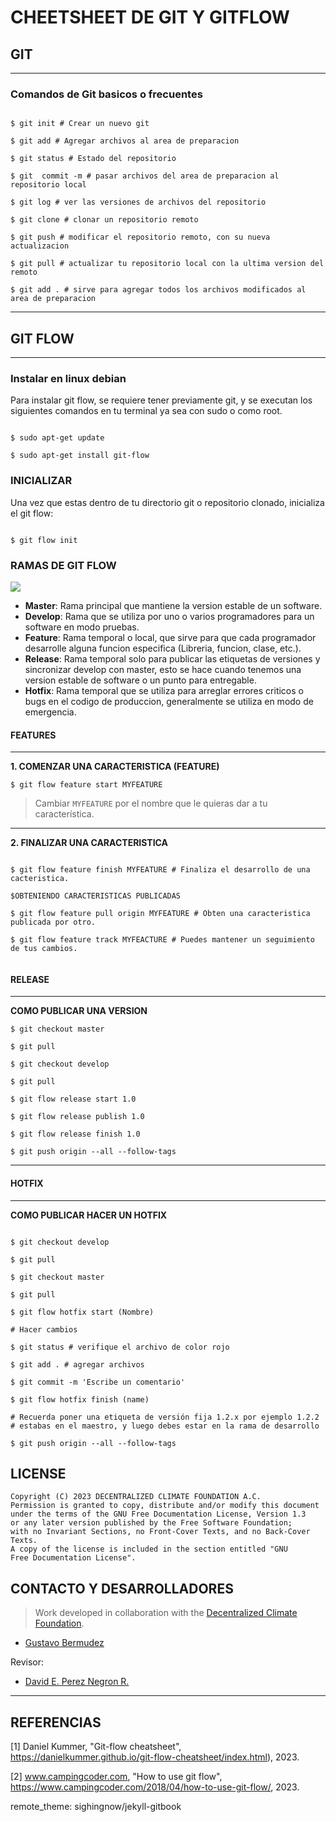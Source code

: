 # CHEETSHEET DE GIT Y GITFLOW



## GIT 

---

### Comandos de Git basicos o frecuentes


```shell

$ git init # Crear un nuevo git
 
$ git add # Agregar archivos al area de preparacion
 
$ git status # Estado del repositorio
 
$ git  commit -m # pasar archivos del area de preparacion al repositorio local
 
$ git log # ver las versiones de archivos del repositorio
 
$ git clone # clonar un repositorio remoto
 
$ git push # modificar el repositorio remoto, con su nueva actualizacion
 
$ git pull # actualizar tu repositorio local con la ultima version del remoto
 
$ git add . # sirve para agregar todos los archivos modificados al area de preparacion

```

---

## GIT FLOW 
---

### Instalar en linux debian
Para instalar git flow, se requiere tener previamente git, y se executan los siguientes comandos en tu terminal ya sea con sudo o como root.

```

$ sudo apt-get update

$ sudo apt-get install git-flow

```



### INICIALIZAR
Una vez que estas dentro de tu directorio git o repositorio clonado, inicializa el git flow:
```

$ git flow init

```

### RAMAS DE GIT FLOW

![](https://www.campingcoder.com/post/20180412-git-flow.png)

* **Master**: Rama principal que mantiene la version estable de un software.
* **Develop**: Rama que se utiliza por uno o varios programadores para un software en modo pruebas. 
* **Feature**: Rama temporal o local, que sirve para que cada programador desarrolle alguna funcion especifica (Libreria, funcion, clase, etc.). 
* **Release**: Rama temporal solo para publicar las etiquetas de versiones y sincronizar develop con master, esto se hace cuando tenemos una version estable de software o un punto para entregable.
* **Hotfix**: Rama temporal que se utiliza para arreglar errores criticos o bugs en el codigo de produccion, generalmente se utiliza en modo de emergencia.


#### FEATURES


---


**1. COMENZAR UNA CARACTERISTICA (FEATURE)**

```
$ git flow feature start MYFEATURE

```
> Cambiar `MYFEATURE` por el nombre que le quieras dar a tu característica.
---

**2. FINALIZAR UNA CARACTERISTICA**

```

$ git flow feature finish MYFEATURE # Finaliza el desarrollo de una cacteristica.

$OBTENIENDO CARACTERISTICAS PUBLICADAS

$ git flow feature pull origin MYFEATURE # Obten una caracteristica publicada por otro.

$ git flow feature track MYFEACTURE # Puedes mantener un seguimiento de tus cambios.


```

#### RELEASE
---

**COMO PUBLICAR UNA VERSION**

```
$ git checkout master
 
$ git pull
 
$ git checkout develop
 
$ git pull
 
$ git flow release start 1.0
 
$ git flow release publish 1.0
 
$ git flow release finish 1.0
 
$ git push origin --all --follow-tags

```

---

#### HOTFIX
---

**COMO PUBLICAR HACER UN HOTFIX**

```

$ git checkout develop
 
$ git pull
 
$ git checkout master
 
$ git pull
 
$ git flow hotfix start (Nombre)
 
# Hacer cambios
 
$ git status # verifique el archivo de color rojo
 
$ git add . # agregar archivos
 
$ git commit -m 'Escribe un comentario'
 
$ git flow hotfix finish (name)
 
# Recuerda poner una etiqueta de versión fija 1.2.x por ejemplo 1.2.2
# estabas en el maestro, y luego debes estar en la rama de desarrollo
 
$ git push origin --all --follow-tags

```

## LICENSE

```
Copyright (C) 2023 DECENTRALIZED CLIMATE FOUNDATION A.C.
Permission is granted to copy, distribute and/or modify this document
under the terms of the GNU Free Documentation License, Version 1.3
or any later version published by the Free Software Foundation;
with no Invariant Sections, no Front-Cover Texts, and no Back-Cover Texts.
A copy of the license is included in the section entitled "GNU
Free Documentation License". 
```

## CONTACTO Y DESARROLLADORES
> Work developed in collaboration with the [Decentralized Climate Foundation](https://decentralizedclimate.org).

- [Gustavo Bermudez](nizaries44@gmail.com)

Revisor:

- [David E. Perez Negron R.](mailto:david@neetsec.com)

---

## REFERENCIAS
\[1\]  Daniel Kummer, "Git-flow cheatsheet", https://danielkummer.github.io/git-flow-cheatsheet/index.html), 2023.

\[2\] www.campingcoder.com, "How to use git flow", https://www.campingcoder.com/2018/04/how-to-use-git-flow/, 2023.

remote_theme: sighingnow/jekyll-gitbook